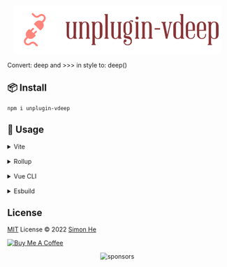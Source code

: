 <p align="center"><img src="./assets/kv.png" /></p>

Convert: deep and >>> in style to: deep()

## 📦 Install
```
npm i unplugin-vdeep
```

## 🌈 Usage

<details>
<summary>Vite</summary>

```ts
// vite.config.ts
import { vitePlugin } from 'unplugin-vdeep'
export default defineConfig({
  plugins: [vitePlugin()],
})
```

</details>
<br>
<details>
<summary>Rollup</summary>

```ts
// rollup.config.js
import { resolve } from 'path'
import { rollupTransformToUnocss } from 'unplugin-vdeep'
export default {
  plugins: [rollupTransformToUnocss(/* options */)],
}

</details>
<br>
<details>
<summary>Webpack</summary>

```ts
// webpack.config.js
module.exports = {
  /* ... */
  plugins: [
    require('unplugin-vdeep').webpackTransformToUnocss({
      /* options */
    }),
  ],
}
```

</details>
<br>
<details>
<summary>Vue CLI</summary>

```ts
// vue.config.js
module.exports = {
  configureWebpack: {
    plugins: [
      require('unplugin-vdeep').webpackTransformToUnocss({
        /* options */
      }),
    ],
  },
}
```

</details>
<br>
<details>
<summary>Esbuild</summary>

```ts
// esbuild.config.js
import { build } from 'esbuild'
import { esbuildPlugin } from 'unplugin-vdeep'

build({
  plugins: [esbuildPlugin(/* options */)],
})
```

</details>


## License
[MIT](./LICENSE) License © 2022 [Simon He](https://github.com/Simon-He95)

<a href="https://github.com/Simon-He95/sponsor" target="_blank"><img src="https://cdn.buymeacoffee.com/buttons/default-orange.png" alt="Buy Me A Coffee" style="height: 51px !important;width: 217px !important;" ></a>


<span><div align="center">![sponsors](https://www.hejian.club/images/sponsors.jpg)</div></span>
